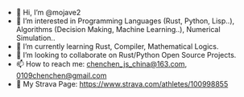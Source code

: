 - 👋 Hi, I’m @mojave2
- 👀 I’m interested in Programming Languages (Rust, Python, Lisp..), Algorithms (Decision Making, Machine Learning..), Numerical Simulation..
- 🌱 I’m currently learning Rust, Compiler, Mathematical Logics.
- 💞️ I’m looking to collaborate on Rust/Python Open Source Projects.
- 📫 How to reach me: chenchen_js_china@163.com, 0109chenchen@gmail.com
- 🏃 My Strava Page: https://www.strava.com/athletes/100998855

<!---
mojave2/mojave2 is a ✨ special ✨ repository because its `README.md` (this file) appears on your GitHub profile.
You can click the Preview link to take a look at your changes.
--->
